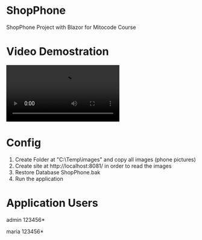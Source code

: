 # ShopPhone

ShopPhone Project with Blazor for Mitocode Course

# Video Demostration
<video src="https://raw.githubusercontent.com/lateraluz/ShopPhone/master/Video/BlazorProject.mp4" controls="controls" style="max-width: 730px;">
</video> 


# Config
1. Create Folder at "C:\\Temp\\images" and copy all images (phone pictures)
2. Create site at http://localhost:8081/ in order to read the images
3. Restore Database ShopPhone.bak
4. Run the application

# Application Users
admin
123456*

maria
123456*

